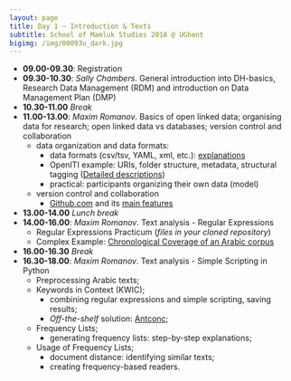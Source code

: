 ```yaml
---
layout: page
title: Day 1 — Introduction & Texts
subtitle: School of Mamluk Studies 2018 @ UGhent
bigimg: /img/00093u_dark.jpg
---
```


* **09.00-09.30**: Registration
* **09.30-10.30**: *Sally Chambers*. General introduction into DH-basics, Research Data Management (RDM) and introduction on Data Management Plan (DMP)
* **10.30-11.00** *Break*
* **11.00-13.00**: *Maxim Romanov*. Basics of open linked data; organising data for research; open linked data vs databases; version control and collaboration
	- data organization and data formats:
		- data formats (csv/tsv, YAML, xml, etc.): [explanations](../day1_dataFormats/)
		- OpenITI example: URIs, folder structure, metadata, structural tagging ([Detailed descriptions](https://maximromanov.github.io/OpenITI/))
		- practical: participants organizing their own data (model)
	- version control and collaboration
		- [Github.com](https://github.com/) and its [main features](../day1_github/)
* **13.00-14.00** *Lunch break*
* **14.00-16.00**: *Maxim Romanov*. Text analysis - Regular Expressions
	- Regular Expressions Practicum (*files in your cloned repository*)
	- Complex Example: [Chronological Coverage of an Arabic corpus](https://maximromanov.github.io/2016/03-29.html)
* **16.00-16.30** *Break*
* **16.30-18.00**: *Maxim Romanov*. Text analysis - Simple Scripting in Python
	- Preprocessing Arabic texts;
	- Keywords in Context (KWIC);
		- combining regular expressions and simple scripting, saving results;
		- *Off-the-shelf* solution: [Antconc](http://www.laurenceanthony.net/software/antconc/);
	- Frequency Lists;
		- generating frequency lists: step-by-step explanations;
	- Usage of Frequency Lists;
		- document distance: identifying similar texts;
		- creating frequency-based readers.